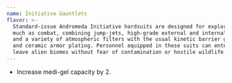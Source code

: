```yaml
---
name: Initiative Gauntlets
flavor: >-
  Standard-issue Andromeda Initiative hardsuits are designed for exploration as
  much as combat, combining jump-jets, high-grade external and internal sensors,
  and a variety of atmospheric filters with the usual kinetic barrier generators
  and ceramic armor plating. Personnel equipped in these suits can enter and
  leave alien biomes without fear of contamination or hostile wildlife.
---
```

- Increase medi-gel capacity by 2.